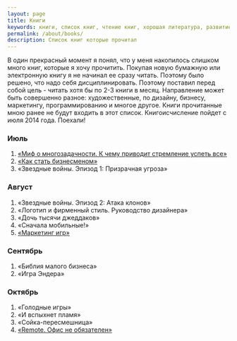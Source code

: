 ```yaml
---
layout: page
title: Книги
keywords: книги, список книг, чтение книг, хорошая литература, развитие
permalink: /about/books/
description: Список книг которые прочитал
---
```


В один прекрасный момент я понял, что у меня накопилось слишком много книг, которые я хочу прочитить. Покупая новую бумажную или электронную книгу я не начинал ее сразу читать. Поэтому было решено, что
надо себя дисциплинировать. Поэтому поставил перед собой цель - читать хотя бы по 2-3 книги в месяц. Направление может быть совершенно разное: художественные, по дизайну, бизнесу, маркетингу, программированию и многое другое.
Книги прочитанные мною ранее не будут входить в этот список. Книгоисчисление пойдет с июля 2014 года. Поехали!

### Июль

1. [«Миф о многозадачности. К чему приводит стремление успеть все»](http://bizikov.ru/book/2014/07/mif-o-mnogozadachnosti-k-chemu-privodit-stremlenie-uspet-vse/)
2. [«Как стать бизнесменом»](http://bizikov.ru/book/2014/07/oleg-tinkov-kak-stat-biznesmenom/)
3. «Звездные войны. Эпизод 1: Призрачная угроза»

### Август

1. «Звездные войны. Эпизод 2: Атака клонов»
2. «Логотип и фирменный стиль. Руководство дизайнера»
3. «Дочь тысячи джеддаков»
4. «Сначала мобильные!»
5. [«Маркетинг игр»](http://galyonkin.com/book/)

### Сентябрь

1. «Библия малого бизнеса»
2. «Игра Эндера»

### Октябрь

1. «Голодные игры»
2. «И вспыхнет пламя»
3. «Сойка-пересмешница»
4. [«Remote. Офис не обязателен»](http://bizikov.ru/book/2014/10/remote/)

